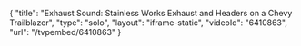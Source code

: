 {
    "title": "Exhaust Sound: Stainless Works Exhaust and Headers on a Chevy Trailblazer",
    "type": "solo",
    "layout": "iframe-static",
    "videoId": "6410863",
    "url": "\/tvpembed\/6410863"
}
